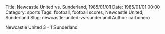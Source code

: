 Title: Newcastle United vs. Sunderland, 1985/01/01
Date: 1985/01/01 00:00
Category: sports
Tags: football, football scores, Newcastle United, Sunderland
Slug: newcastle-united-vs-sunderland
Author: carbonero


Newcastle United 3 - 1 Sunderland
